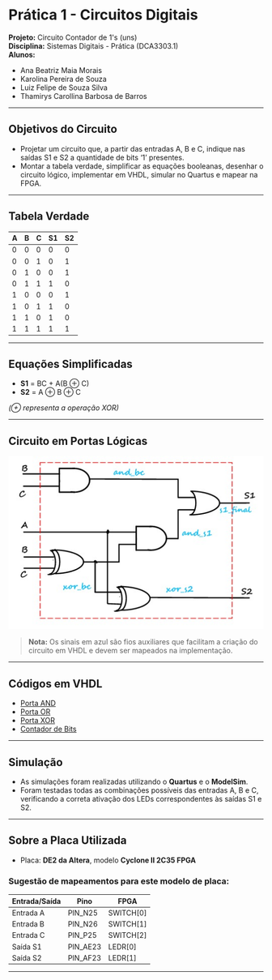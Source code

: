 # Prática 1 - Circuitos Digitais

**Projeto:** Circuito Contador de 1's (uns)  
**Disciplina:** Sistemas Digitais - Prática (DCA3303.1)  
**Alunos:**  
- Ana Beatriz Maia Morais  
- Karolina Pereira de Souza  
- Luiz Felipe de Souza Silva  
- Thamirys Carollina Barbosa de Barros  

---

## Objetivos do Circuito

- Projetar um circuito que, a partir das entradas A, B e C, indique nas saídas S1 e S2 a quantidade de bits ‘1’ presentes.  
- Montar a tabela verdade, simplificar as equações booleanas, desenhar o circuito lógico, implementar em VHDL, simular no Quartus e mapear na FPGA.  

---

## Tabela Verdade

| A | B | C | S1 | S2 |
|---|---|---|----|----|
| 0 | 0 | 0 | 0  | 0  |
| 0 | 0 | 1 | 0  | 1  |
| 0 | 1 | 0 | 0  | 1  |
| 0 | 1 | 1 | 1  | 0  |
| 1 | 0 | 0 | 0  | 1  |
| 1 | 0 | 1 | 1  | 0  |
| 1 | 1 | 0 | 1  | 0  |
| 1 | 1 | 1 | 1  | 1  |

---

## Equações Simplificadas

- **S1** = BC + A(B ⊕ C)  
- **S2** = A ⊕ B ⊕ C  

*(⊕ representa a operação XOR)*  

---

## Circuito em Portas Lógicas

![Circuito em portas lógicas](circuitoContadorDeUns.jpg)  

> **Nota:** Os sinais em azul são fios auxiliares que facilitam a criação do circuito em VHDL e devem ser mapeados na implementação.  

---

## Códigos em VHDL

- [Porta AND](https://github.com/luiz-pytech/Praticas_Sistemas_Digitais/pratica1_contador_de_uns/PortaAnd.vhdl)  
- [Porta OR](https://github.com/luiz-pytech/Praticas_Sistemas_Digitais/pratica1_contador_de_uns/PortaOr.vhdl)  
- [Porta XOR](https://github.com/luiz-pytech/Praticas_Sistemas_Digitais/pratica1_contador_de_uns/PortaXor.vhdl)  
- [Contador de Bits](https://github.com/luiz-pytech/Praticas_Sistemas_Digitais/pratica1_contador_de_uns/bitsContador.vhdl)  

---

## Simulação

- As simulações foram realizadas utilizando o **Quartus** e o **ModelSim**.  
- Foram testadas todas as combinações possíveis das entradas A, B e C, verificando a correta ativação dos LEDs correspondentes às saídas S1 e S2.  

---

## Sobre a Placa Utilizada

- Placa: **DE2 da Altera**, modelo **Cyclone II 2C35 FPGA**  

### Sugestão de mapeamentos para este modelo de placa:  

| Entrada/Saída | Pino   | FPGA        |
|---------------|--------|-------------|
| Entrada A     | PIN_N25 | SWITCH[0]  |
| Entrada B     | PIN_N26 | SWITCH[1]  |
| Entrada C     | PIN_P25 | SWITCH[2]  |
| Saída S1      | PIN_AE23 | LEDR[0]   |
| Saída S2      | PIN_AF23 | LEDR[1]   |

---


